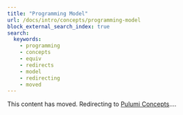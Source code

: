 ```yaml
---
title: "Programming Model"
url: /docs/intro/concepts/programming-model
block_external_search_index: true
search:
  keywords:
    - programming
    - concepts
    - equiv
    - redirects
    - model
    - redirecting
    - moved
---
```


<!--
    Including a fallback redirect lets search engines know the content has moved, and
    waiting a few seconds before redirecting gives the script (see redirects.ts) a chance
    to locate a matching anchor.
-->
<meta http-equiv="refresh" content="4; url=/docs/concepts">

This content has moved. Redirecting to [Pulumi Concepts](/docs/concepts)....
